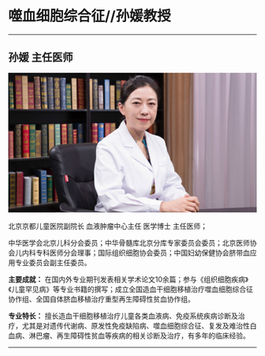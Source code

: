 # 噬血细胞综合征//孙媛教授

---

## 孙媛 主任医师

![1678944763541](image/c02_079/1678944763541.png)

北京京都儿童医院副院长 血液肿瘤中心主任 医学博士 主任医师；

中华医学会北京儿科分会委员；中华骨髓库北京分库专家委员会委员；北京医师协会儿内科专科医师分会理事；国际组织细胞协会委员；中国妇幼保健协会脐带血应用专业委员会副主任委员。


**主要成就：** 在国内外专业期刊发表相关学术论文10余篇；参与《组织细胞疾病》《儿童罕见病》等专业书籍的撰写；成立全国造血干细胞移植治疗噬血细胞综合征协作组、全国自体脐血移植治疗重型再生障碍性贫血协作组。


**专业特长：** 擅长造血干细胞移植治疗儿童各类血液病、免疫系统疾病诊断及治疗，尤其是对遗传代谢病、原发性免疫缺陷病、噬血细胞综合征、复发及难治性白血病、淋巴瘤、再生障碍性贫血等疾病的相关诊断及治疗，有多年的临床经验。

---
